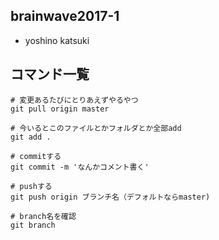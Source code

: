 ## brainwave2017-1

- yoshino katsuki


## コマンド一覧
```
# 変更あるたびにとりあえずやるやつ
git pull origin master

# 今いるとこのファイルとかフォルダとか全部add
git add .

# commitする
git commit -m 'なんかコメント書く'

# pushする
git push origin ブランチ名（デフォルトならmaster)

# branch名を確認
git branch
```
